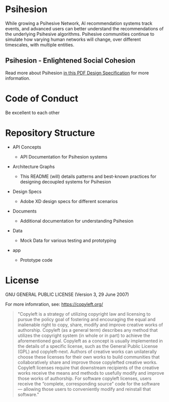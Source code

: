 # Psihesion
While growing a Psihesive Network, AI recommendation systems track events, and advanced users can better understand the recommendations of the underlying Psihesive algorithms. Psihesive communities continue to simulate how varying human networks will change, over different timescales, with multiple entities.

## Psihesion - Enlightened Social Cohesion
Read more about Psihesion [in this PDF Design Specification](./Psihesion-Enlightened_Social_Cohesion.pdf) for more information.

# Code of Conduct
Be excellent to each other

# Repository Structure
- API Concepts
    - API Documentation for Psihesion systems

- Architecture Graphs
    - This README (will) details patterns and best-known practices for designing decoupled systems for Psihesion

- Design Specs
    - Adobe XD design specs for different scenarios

- Documents
    - Additional documentation for understanding Psihesion

- Data
    - Mock Data for various testing and prototyping

- app
    - Prototype code

# License
GNU GENERAL PUBLIC LICENSE (Version 3, 29 June 2007)

For more infomration, see: https://copyleft.org/

> 
> "Copyleft is a strategy of utilizing copyright law and licensing to pursue the policy goal of fostering and encouraging the equal and inalienable right to copy, share, modify and improve creative works of authorship. Copyleft (as a general term) describes any method that utilizes the copyright system (in whole or in part) to achieve the aforementioned goal. Copyleft as a concept is usually implemented in the details of a specific license, such as the General Public License (GPL) and copyleft-next. Authors of creative works can unilaterally choose these licenses for their own works to build communities that collaboratively share and improve those copylefted creative works. Copyleft licenses require that downstream recipients of the creative works receive the means and methods to usefully modify and improve those works of authorship. For software copyleft licenses, users receive the “complete, corresponding source” code for the software — allowing those users to conveniently modify and reinstall that software."
> 